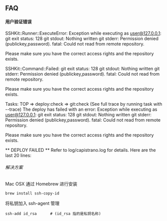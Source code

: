 ## FAQ

#### 用户验证错误
SSHKit::Runner::ExecuteError: Exception while executing as user@127.0.0.1: git exit status: 128
git stdout: Nothing written
git stderr: Permission denied (publickey,password).
fatal: Could not read from remote repository.

Please make sure you have the correct access rights
and the repository exists.

SSHKit::Command::Failed: git exit status: 128
git stdout: Nothing written
git stderr: Permission denied (publickey,password).
fatal: Could not read from remote repository.

Please make sure you have the correct access rights
and the repository exists.

Tasks: TOP => deploy:check => git:check
(See full trace by running task with --trace)
The deploy has failed with an error: Exception while executing as user@127.0.0.1: git exit status: 128
git stdout: Nothing written
git stderr: Permission denied (publickey,password).
fatal: Could not read from remote repository.

Please make sure you have the correct access rights
and the repository exists.


** DEPLOY FAILED
** Refer to log/capistrano.log for details. Here are the last 20 lines:

###### 解决方案
Mac OSX 通过 Homebrew 进行安装
```code
brew install ssh-copy-id
```
将私钥加入 ssh-agent 管理
```code
ssh-add id_rsa      # (id_rsa 指的是私钥名称)
```
